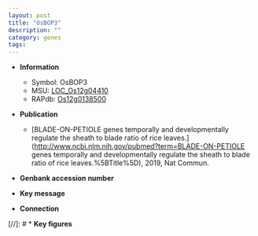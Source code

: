 ```yaml
---
layout: post
title: "OsBOP3"
description: ""
category: genes
tags: 
---
```


* **Information**  
    + Symbol: OsBOP3  
    + MSU: [LOC_Os12g04410](http://rice.uga.edu/cgi-bin/ORF_infopage.cgi?orf=LOC_Os12g04410)  
    + RAPdb: [Os12g0138500](https://rapdb.dna.affrc.go.jp/locus/?name=Os12g0138500)  

* **Publication**  
    + [BLADE-ON-PETIOLE genes temporally and developmentally regulate the sheath to blade ratio of rice leaves.](http://www.ncbi.nlm.nih.gov/pubmed?term=BLADE-ON-PETIOLE genes temporally and developmentally regulate the sheath to blade ratio of rice leaves.%5BTitle%5D), 2019, Nat Commun.

* **Genbank accession number**  

* **Key message**  

* **Connection**  

[//]: # * **Key figures**  


